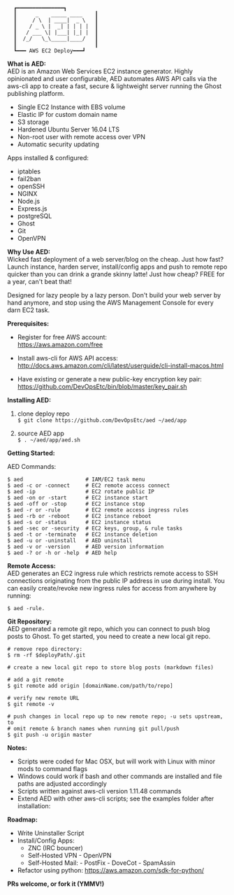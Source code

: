 ```
  ┏━━━━━━━━━━━━━━━┓
  ┃      _    _____ ____    ┃
  ┃     / \  | ____|  _ \   ┃
  ┃    / _ \ |  _| | | | |  ┃
  ┃   / ___ \| |___| |_| |  ┃
  ┃  /_/   \_\_____|____/   ┃
  ┃                         ┃
  ┗━━━ AWS EC2 Deploy━━━┛
```

**What is AED:** <br>
AED is an Amazon Web Services EC2 instance generator. Highly opinionated and user configurable, AED automates AWS API calls via the aws-cli app to create a fast, secure & lightweight server running the Ghost publishing platform.

  - Single EC2 Instance with EBS volume
  - Elastic IP for custom domain name
  - S3 storage
  - Hardened Ubuntu Server 16.04 LTS
  - Non-root user with remote access over VPN
  - Automatic security updating

Apps installed & configured:

  - iptables
  - fail2ban
  - openSSH
  - NGINX
  - Node.js
  - Express.js
  - postgreSQL
  - Ghost
  - Git
  - OpenVPN

**Why Use AED:** <br>
Wicked fast deployment of a web server/blog on the cheap. Just how fast? Launch instance, harden server, install/config apps and push to remote repo quicker than you can drink a grande skinny latte! Just how cheap? FREE for a year, can't beat that!

Designed for lazy people by a lazy person. Don't build your web server by hand anymore, and stop using the AWS Management Console for every darn EC2 task.

**Prerequisites:** <br>
  - Register for free AWS account: <br>
      https://aws.amazon.com/free

  - Install aws-cli for AWS API access: <br>
      http://docs.aws.amazon.com/cli/latest/userguide/cli-install-macos.html

  - Have existing or generate a new public-key encryption key pair: <br>
      https://github.com/DevOpsEtc/bin/blob/master/key_pair.sh

**Installing AED:** <br>
  1. clone deploy repo <br>
  `$ git clone https://github.com/DevOpsEtc/aed ~/aed/app`

  2. source AED app <br>
  `$ . ~/aed/app/aed.sh`

**Getting Started:** <br>

AED Commands:
```
$ aed                    # IAM/EC2 task menu
$ aed -c or -connect     # EC2 remote access connect
$ aed -ip                # EC2 rotate public IP
$ aed -on or -start      # EC2 instance start
$ aed -off or -stop      # EC2 instance stop
$ aed -r or -rule        # EC2 remote access ingress rules
$ aed -rb or -reboot     # EC2 instance reboot
$ aed -s or -status      # EC2 instance status
$ aed -sec or -security  # EC2 keys, group, & rule tasks
$ aed -t or -terminate   # EC2 instance deletion
$ aed -u or -uninstall   # AED uninstall
$ aed -v or -version     # AED version information
$ aed -? or -h or -help  # AED help
```

**Remote Access:** <br>
AED generates an EC2 ingress rule which restricts remote access to SSH connections originating from the public IP address in use during install. You can easily create/revoke new ingress rules for access from anywhere by running:

`$ aed -rule.`

**Git Repository:** <br>
AED generated a remote git repo, which you can connect to push blog posts to Ghost. To get started, you need to create a new local git repo.

```
# remove repo directory:
$ rm -rf $deployPath/.git

# create a new local git repo to store blog posts (markdown files)

# add a git remote
$ git remote add origin [domainName.com/path/to/repo]

# verify new remote URL
$ git remote -v               

# push changes in local repo up to new remote repo; -u sets upstream, to
# omit remote & branch names when running git pull/push
$ git push -u origin master
```

**Notes:** <br>
- Scripts were coded for Mac OSX, but will work with Linux with minor mods to command flags
- Windows could work if bash and other commands are installed and file paths are adjusted accordingly
- Scripts written against aws-cli version 1.11.48 commands
- Extend AED with other aws-cli scripts; see the examples folder after installation:

**Roadmap:**

- Write Uninstaller Script
- Install/Config Apps:
	-  ZNC (IRC bouncer)
	-  Self-Hosted VPN
      - OpenVPN
	-  Self-Hosted Mail:
      - PostFix
      - DoveCot
      - SpamAssin
- Refactor using python: https://aws.amazon.com/sdk-for-python/

**PRs welcome, or fork it (YMMV!)**

